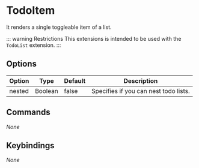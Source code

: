 # TodoItem
It renders a single toggleable item of a list.

::: warning Restrictions
This extensions is intended to be used with the `TodoList` extension.
:::

## Options
| Option | Type | Default | Description |
| ------ | ---- | ------- | ----------- |
| nested | Boolean | false | Specifies if you can nest todo lists. |

## Commands
*None*

## Keybindings
*None*